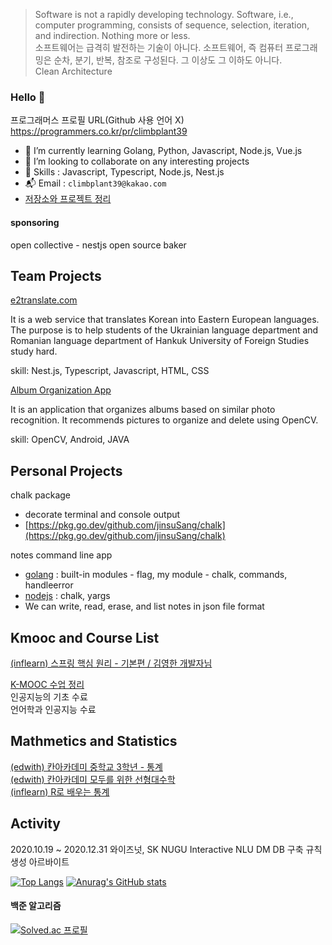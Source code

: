> Software is not a rapidly developing technology. Software, i.e., computer programming, consists of sequence, selection, iteration, and indirection. Nothing more or less.  
> 소프트웨어는 급격히 발전하는 기술이 아니다. 소프트웨어, 즉 컴퓨터 프로그래밍은 순차, 분기, 반복, 참조로 구성된다. 그 이상도 그 이하도 아니다.  
> Clean Architecture

### Hello 👋

프로그래머스 프로필 URL(Github 사용 언어 X)  
https://programmers.co.kr/pr/climbplant39

- 🌱 I’m currently learning Golang, Python, Javascript, Node.js, Vue.js
- 👯 I’m looking to collaborate on any interesting projects
- 🤔 Skills : Javascript, Typescript, Node.js, Nest.js
- :mailbox_with_mail: Email : `climbplant39@kakao.com`
- [저장소와 프로젝트 정리](https://github.com/jinsuSang/repo-projects)

#### sponsoring

open collective - nestjs open source baker

## Team Projects

[e2translate.com](https://www.e2translate.com/)

It is a web service that translates Korean into Eastern European languages. The purpose is to help students of the Ukrainian language department and Romanian language department of Hankuk University of Foreign Studies study hard.

skill: Nest.js, Typescript, Javascript, HTML, CSS

[Album Organization App](https://github.com/JaeEon-Ryu/BeaM4)

It is an application that organizes albums based on similar photo recognition. It recommends pictures to organize and delete using OpenCV.

skill: OpenCV, Android, JAVA

## Personal Projects

chalk package
- decorate terminal and console output
- [https://pkg.go.dev/github.com/jinsuSang/chalk](https://pkg.go.dev/github.com/jinsuSang/chalk)

notes command line app 
- [golang](https://github.com/jinsuSang/notes-app) : built-in modules - flag, my module - chalk, commands, handleerror
- [nodejs](https://github.com/jinsuSang/note-app) : chalk, yargs
- We can write, read, erase, and list notes in json file format


## Kmooc and Course List

[(inflearn) 스프링 핵심 원리 - 기본편 / 김영한 개발자님](https://www.inflearn.com/certificate/214287-325969-2355584)
  
[K-MOOC 수업 정리](https://github.com/jinsuSang/kmooc)  
인공지능의 기초 수료  
언어학과 인공지능 수료  


## Mathmetics and Statistics

[(edwith) 칸아카데미 중학교 3학년 - 통계](https://climbplant39.tistory.com/55?category=992116)  
[(edwith) 칸아카데미 모두를 위한 선형대수학](https://github.com/jinsuSang/linear-algebra-for-everyone)  
[(inflearn) R로 배우는 통계](https://github.com/jinsuSang/Statistics-learned-by-R)

<!--
**jinsuSang/jinsuSang** is a ✨ _special_ ✨ repository because its `README.md` (this file) appears on your GitHub profile.

Here are some ideas to get you started:

- 🔭 I’m currently working on ...
- 🌱 I’m currently learning ...
- 👯 I’m looking to collaborate on ...
- 🤔 I’m looking for help with ...
- 💬 Ask me about ...
- 📫 How to reach me: ...
- 😄 Pronouns: ...
- ⚡ Fun fact: ...
-->

## Activity
2020.10.19 ~ 2020.12.31 와이즈넛, SK NUGU Interactive NLU DM DB 구축 규칙 생성 아르바이트  
  
[![Top Langs](https://github-readme-stats.vercel.app/api/top-langs/?username=sangjinsu&exclude_repo=JaeEon-Ryu/BeaM4,openCVFeatureMatchingList,opencvFeatureMatching,jinsuSang,numpy-basic,recommendation-system)](https://github.com/jinsuSang/github-readme-stats)
[![Anurag's GitHub stats](https://github-readme-stats.vercel.app/api?username=sangjinsu)](https://github.com/anuraghazra/github-readme-stats)
#### 백준 알고리즘
[![Solved.ac
프로필](http://mazassumnida.wtf/api/v2/generate_badge?boj=climbplant39)](https://solved.ac/climbplant39)

